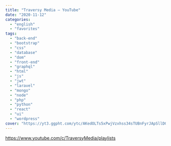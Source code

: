 ```yaml
---
title: "Traversy Media – YouTube"
date: "2020-11-12"
categories:
  - "english"
  - "favorites"
tags:
  - "back-end"
  - "bootstrap"
  - "css"
  - "database"
  - "dom"
  - "front-end"
  - "graphql"
  - "html"
  - "js"
  - "jwt"
  - "laravel"
  - "mongo"
  - "node"
  - "php"
  - "python"
  - "react"
  - "ui"
  - "wordpress"
cover: "https://yt3.ggpht.com/ytc/AKedOLTs5xPwjVzxhss34sTUBnFyrJApSllD0pa3oQaOhw=s88-c-k-c0x00ffffff-no-rj"
---
```


https://www.youtube.com/c/TraversyMedia/playlists

